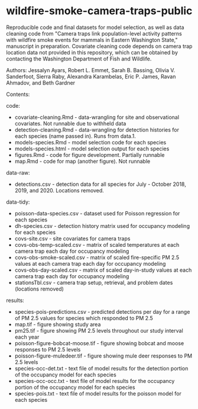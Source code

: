 # wildfire-smoke-camera-traps-public
Reproducible code and final datasets for model selection, as well as data cleaning code from "Camera traps link population-level activity patterns with wildfire smoke events for mammals in Eastern Washington State," manuscript in preparation. Covariate cleaning code depends on camera trap location data not provided in this repository, which can be obtained by contacting the Washington Department of Fish and Wildlife.

Authors: Jessalyn Ayars, Robert L. Emmet, Sarah B. Bassing, Olivia V. Sanderfoot, Sierra Raby, Alexandra Karambelas, Eric P. James, Ravan Ahmadov, and Beth Gardner

Contents:

  code:

  - covariate-cleaning.Rmd - data-wrangling for site and observational covariates. Not runnable due to withheld data
  - detection-cleaning.Rmd - data-wrangling for detection histories for each species (name passed in). Runs from data.1.
  - models-species.Rmd - model selection code for each species
  - models-species.html - model selection output for each species
  - figures.Rmd - code for figure development. Partially runnable
  - map.Rmd - code for map (another figure). Not runnable

  data-raw:

  - detections.csv - detection data for all species for July - October 2018, 2019, and 2020. Locations removed.

  data-tidy:

  - poisson-data-species.csv - dataset used for Poisson regression for each species
  - dh-species.csv - detection history matrix used for occupancy modeling for each species
  - covs-site.csv - site covariates for camera traps
  - covs-obs-temp-scaled.csv - matrix of scaled temperatures at each camera trap each day for occupancy modeling
  - covs-obs-smoke-scaled.csv - matrix of scaled fire-specific PM 2.5 values at each camera trap each day for occupancy modeling
  - covs-obs-day-scaled.csv - matrix of scaled day-in-study values at each camera trap each day for occupancy modeling
  - stationsTbl.csv - camera trap setup, retrieval, and problem dates (locations removed)

  results:

  - species-pois-predictions.csv - predicted detections per day for a range of PM 2.5 values for species which responded to PM 2.5
  - map.tif - figure showing study area
  - pm25.tif - figure showing PM 2.5 levels throughout our study interval each year
  - poisson-figure-bobcat-moose.tif - figure showing bobcat and moose responses to PM 2.5 levels
  - poisson-figure-muledeer.tif - figure showing mule deer responses to PM 2.5 levels
  - species-occ-det.txt - text file of model results for the detection portion of the occupancy model for each species
  - species-occ-occ.txt - text file of model results for the occupancy portion of the occupancy model for each species
  - species-pois.txt - text file of model results for the poisson model for each species



